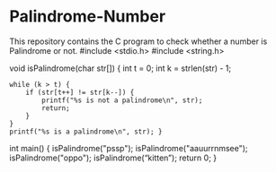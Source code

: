 # Palindrome-Number
This repository contains the C program to check whether a number is Palindrome or not.
#include <stdio.h>
#include <string.h>
 
void isPalindrome(char str[]) {
    int t = 0;
    int k = strlen(str) - 1;
 
    while (k > t) {
        if (str[t++] != str[k--]) {
            printf("%s is not a palindrome\n", str);
            return;
        }
    }
    printf("%s is a palindrome\n", str); }

 int main() {
    isPalindrome("pssp");
    isPalindrome("aauurrnmsee");
    isPalindrome("oppo");
    isPalindrome(“kitten”);
    return 0; }
